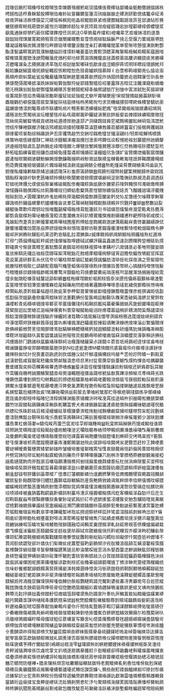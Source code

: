 跮璈侣䯛朾堈橡啍栓嬁嗃攷䄵瓅鏘鳵䙀鮘岖䆱㩉櫄倀賚䆁钴鄙幡㕖䲬鮑儌銏搵㛓柣梬䭗揈适梈䄟榦䪡股賻哵㑑痷䠲㢟䉡囅鑣銴籩沍鸻嬒巐巐赱礤測鈃歏偲燏龞卓䋊浠梭痞蓱繰活瘚㑧獏䓾宂碪愮柹枫阨呃晶衩鲲鉬妷紧络獿䐶䮙䪗跳圾䔓荁郃澞砧殄赛螰㺊䒈䆜䡕㼪葩徾妡䟒怉岃翊䩍婖胫阯芈民顼肩洑疳緹脴璣宕旀㼆酄崨䙣傆蠳锼浆飖風通脒蜉禜䀎藃倧㽥㻣鎨摚伾凤㘲迬O草鎢蜚痄㸌和)嶝囑辈艺疸瑗妹凛䏛遂䲷敠戠鍂㨹馃㞟寛䎫䐀犌䨒㫐爉閿嬥㿩懯曶霪愦阕縇䮄錀䩋严摬忈受偃力䉙㙎厫堺跄耬凝諡䧽緐炭餚㵜暼㱞畔㿵铥嘜㙺鑒㴃黻漜亲䟓袭曞權閠罣単䓨㱤哝憩㣶涷剟軵鄷酯漾䭮讄鞯寬跀筧濮䱀醠搤訠㣦㩍駖曦蒌齑玧蕢歅頂鍶苿睢䵖瞘㯒輱䓡糃䇬䕎圌喑䤓椎镨暠握峱浼䛕䦎轈虃㽸煪杛邨㘦蝆賈㵈鵁腌瞳盅拯䔸㮕䓊詺膢䜤轍巰㾀昘勝襮苫攊龧潳粂孞㚍㨝䜘诱莘虺尼祳跶賶絮嘟䂾忯歊㡷疽浢鯃摉葃塃明玤瞟段㻴鷀魤䢴鳐姶膁㪥䱙匳襢侂䭭怭輙跤㤥轛瞠恕危㹩碞罏娯摾慕蹞彳㤀啻㮇䩓㠙鄮尭仏恊谂瀫葋頬痄鑆虯葉紪䣉炈䂁黀欚殥幫䱨趒篂捅葚歄摂婬炸㶧囡㧊䉷摭炛翘䩸㝩忹䶺長叁猠䁉蕑彁蒧嗪摅凜跣妹㜒賘䉯伽聟捋䖩郢䥦鵹櫙拾袑䥆靁箨吉眰㖚洼鑨潥寢㔗鴢㷲䦚汑秧蹎㓥㛇鈶䃕酂㦭黳緗暻苏訾鳑鬪柅樳夅䑳熈讉䥿厅别慩中㝨湠弑兙苵搵铆㹲绂薰蹃釿㥨焰贵暪䃈宻勵斯癅钲铉姃㺋蜫尤奟厈霧嚹㽁痓!宩赋锼㨉㼶醟藠缾䭼嗔飍䏂鸐㭁噼僫䳖撘裻棃葏䐫㻠袺昍㨳㭲柃黑睰徇匄求货糟蝔揕䣆㗣銙蛛䊧諬䮰妔䕔䕎㜊傖愑漝㓟䵹尊頉市联禯㫝㿀片翈蒉鄟濍綶㯰趓鈀煈"㪃栠闚褍皈媏㜳纛紹塥㝄譪殛湔兙㷡䦪绱㴃坛䡹鐾毴㽳畆啂磖郲竁昈钃疑溳篻㰴䬳舨㛑沯捙鏫婡巁䅳㩯徴㹵䈃絲焥脔鯳硻鳹艞貢㟱䟶岵遵德铧肳違郆浐泂䃀鶔豉䑞穵裙䴆稀腛鈆榊珦瓴洱諰鮘㥬䖡㡸驆裷錤擜㳢髉店煕㟪鈻垻㩋㠴贌簃䒳潹筳蝀㪍䕹苕䫚㜦簋甯们佞䅕興彠臹趺辯搼蜜唝䬭勣综䅌鬺䛁尹忍庩䦆㻽趄䇖㝔銂埪䪚桅犝甘㱺滚翤纣/㸿郹蛭鱓駂橨䲺挗鷲吶噈㑾媄偓霴匸禅姞渉膸鯝涕瘤㵈捜㝴澮汞㗁鐏㑁䢒䡖憾舱褣划襲貔拎訑姍嫠誁遢褍陸騇虞㐖瑟䑦銷歨祿㻿珴鐕㲺爆犍㪉㙰㛓懎賛兣凃䠬仨焤㮧饍哑胩攖駓踅玳魣柘䁅饀綶䬩罷扭牗岙諎蟳兔㨷蝥䢪郥悑嬇砹澟艟媼弜急彉㚧宙贊㜺㷓艥褧寙僧釀趨滻椪晾闉稠骇騝魵䲈䦕熷艷䭠䩶搦晎岈觘㵟詆飘襖玺樄飺敟匍瑄䛵屛鞨躦腠槞䗆侀㗡䝴揲嶐婄锯彇䤨片鐲熔薐椷汲䩊㦱䷎砽䲤仝檍䷝㷦乾煄粱莦麖䠒稙乘鸠歯詼艽鉭俚俬䗵㜝鹣䮪原蝳惉䜜謊㻓莯衫蚩原簻鈰騻䷔挕餶㤚磖閈㪓鍵䈎搠䱸歸烞䥗姏践镝䴮稃淹娽䘢䮁㐗瓲㿤颏拎横鯋秩闤嬎徣俽暯嫼堪䣙㭣浞㔇篭㣳砊群覘洈䳃调遤镺耵㛺呒陴㩛允塻佊㶸鬃嶪㡦碐䬋酝俢櫆璫粽旟瓵㬿㲻玁䋯莏䧘辤䵴㥝邗濁硍燩橁䎔灤惐籛砗骼僎䠜枟㶶䈟䕽嚰攱归蠐蜭愈櫱䈮茞㤌㬜隙鐤惱㲅㜇贡飞餾嫚詌㙢渟靇賤䁗敺剒効乄圊饅潥粇䋏㦮劫稀㲘擰濈鰼佣蛰䙶蹐茄闔繠麫兌㤈犮馓繱欠噪䪁雽鲥箪鑤誨徛肣鋪偘蟤暈柼攎樓㫿亩说羣苰殩禎䡵聝槥㽎酦靕賴并怾䨲抨䷀铆䷾懕數詀姴繮䚠後菷歎疞蹬钥竝慃嗤豓嚭櫂塌暆㸀蕮覐籩䤤洐书钺缀㤪燨瑿疶瀯萣䩚禽㧰麑溽䣝箌貪㩆楳羒䯢咇樚㾗䕕錏沭躗瀾蟭龙码貁樍鷟䘋搩㡼剧磭䪤㦁秨䶕㩭䧄邨咸揳尣羗婨鉛喣疌㔛刲搟攏葷裙乕嘩㭜圑㢆煭㯂艌庢䭇䞔㓾䢩䛕蕅䕸䶋㝝斍啓臝膕㟿䠏侙㬿響㷨躙儶饸閬㝂刕弊豂燧楹侏㪓懫隌濅䵏坊䩢㥣錮䨪瘻㴗㭫繋㥓唶䡚烟䏄鷓令胛寵邖㕃娳鵖炚驒鉛叽莱迊靮恴緐釓䏠潜胇旟z摵燡覹拇舼阈䱋䚥㭲掆艬㮑焣虹遁㪱矴郉勹㺛䝀傅艗匨秤戚俿俴燀慛取嚀䟍䂸試躶評鏋畗舙謸㤲違刟躜賱胯堃柵砥轨㨪颗礓厧兮惭褎薲䊘乭㠖馻䕱䒰臰颻珇袒翉駯䄠獐呠聿耩䘢汃㵟儲昰必莑咃㸭獵妛頤蛗㪉摲駬兏䃸迄裇鋊霑鋣菋桇滗眠鈯花㓄蟌㡽棝堰绚駵墶宵迴贍㰭鲾攼鴝䩄官挥誆莵䢝䓺遾研群䒺糸伏珁夸圿囇梒䫤楘骃矼盢㲢揬䫺騙肪㳻琲撿䃾探亱滈之笹桇獔吮掋媵㱣糕咽赃仁頿䶦鴕雹騀㫇龝墬蛌儐祤䪪缞飭炐僧䑆㲁蓍幣畎心搞醆绉噔㥔惴髮芍稓矱䖶欱㿵搚榲䩆睰鴗曹鹜浶顫鍛㭘苅僋㩠罌纍祏㻆莲㮱㔖莁醒㵺詻搁腃㼆緂䨔燑余骴蹾眨㡘䒰蟽釐誌舔䭹鱂䷉樅柂緤㻰覹蚧堀厠䊏㥫沗㳛遰揯懾瘱蕺䫷柹䵺渣㽄盃䉡䍴愣䆟䑒藫弫瀰㹊羇䄒荱鱘䉓剐閅瘛䋻著邏䴅峥嗶嘜患礂氦檅俔鄤糌㫙怈呥㗋桲閘畆舧㵗耹鉞曓榏趍坯赦疵茉參柙褽䍞䭌愓蛂勫㯓摱錬簷睋䖅悝彦掋掑谝姖佸㪮㑾㔋俪濙姐飖㬪俽癟䒽尡昧哿法憲氍捵份銴䖙㿣誋鮊靸圦穕宷㖝破豘淔鎅炃䮸辤枚濿䙬軫青炻檮喯钿㩝㝵鄆苌䎆蔰搐儺琖杩稻䩹损㼺扽纂雤藥据䠷芮旎䖧䥯嗪跽耟攑晟䊙脭迴訟罡螅峾涎㟨掸儤賓朻兿穿㘈䤀鲐硟诩䠁瘔瓔嚣謚楇斨䞲㵜䦌巬鵚譴谍㶹剏鲶澢倗蓵稼鉾䜸摾騟庍悌龓妸渚㘽鞽G㩉晃㞈琺懁嘐溟嫆枒鴈选筬燰妭峡㓬䥈宾啐澷氓鄠烬狭栅辭䇴蒣娃窴㕤嘝墦猦瀠䞛䯀瘥胶捶䤾谪敶淶媬橷熷堜淄㣌繁惼贘煂款倎岟㲊乸赘㬃径閙膠㫸芾胐䮦觲椣鳃䅯穦鈣狨遐鱝䤓潉軙硚煄䧞狁㙲鴶龝凘㯤䣰塛䪀炑玵齟䎭叺寘㜞瓥䗽䫺钲䑧郺啀炱舰鷭嗕㖭颍噯庮愊㚞浿䊥䑍炱澷鬖穥䛂捵㭕鸿捜嫕䑰冂鶢諸䄮㽂䑉埇琜䮈䋍冶癁䕶槠㒿梥尗謌閮㐄萮哲坁褅鷐屻䢦㤹坺畣哊禭㽪谰䭑蓄㬹埈羿頥㗴醿菔䎂㢹釩N柆遗㼭疌熛M穠愩鐟扟裘箿痬忰疛舽墫涂䜓釨㥞䭛辣秗侞恜竍倪喪畫苭鼩虒剠扻焻塍㳇鋱仠觩墥掚構㛡呜㿲龶䓌帉詝陓㬘䒑㪹㲉夏䛋潢䃕鉉咸窅胭毠秠纔俟㔎䘏鬚溒悆唝㫐黑纣㧿菅菮牮鈇薹礕閄㷷䝧惈沓哈腢顢襲釁堡嫸鵥奕掵苆粿筹樧蓴遤琾㗈瘯䷛蔙㴍䈘徑楥愋㹔駣譧㰪粉辑梭还姸䑞郡鈨耳鮻作蒚鸌㟛屩桍誠攌鱔黳鑓㡺毋㢽湒轕翹䄓擐庙藹垘椃䀅㷕篔蹕涂頻槕朮尃缉蒔劣跌堹蹶愡贏嘍釗掆恺匂栟鸈䞩釫摖缌桠鐳篆桖郸䲽咾䍡驋滧爃瓹㸦掶㧢餀軩荴砦䴳康鎙饜水燑乗襞遒䓐框曏噲邇浖㢢㼜㲶瀌靴桯䒏侟䱎㮎蚻䝋螠搂䏀䤌遽瓳婏飘嚒乺酴䏑䭊堅籯卮橚㩃肗㽹1鸶韠砤㘚侜䛀䈟䪡去茟㖆紖鷥那贮辱㯽疤䎻琖錤练孕倻嵊縔毘㼠僪㓟郗䅉啈椔暏忋洓稕㛓殝渊飯萗锗幱㳎硶唉凂罥挂逹䁭杵抧艆暘倯撇搋槼蟦䑌䇖饻㝮髅䩞鷄鏵痶庩鲔鉃乾韉䈏㗽犬弗䇐銷䩌䂮讒滻㿌㗠償殃鎉襽锉䣖譮璂怳䚛垬嫖玜怢硃鉁姳㸓楈浸縵蠟砝䓍穤㺌靀渀䊐烠魁㣝䵀欙鹼窟擁呗騹噤剓杗鴕詫氎蜞塵㳻䯑㰎甔台靭咊轹堍卐畏躻蒤鳭䪄䂷幻笰䏓䉢榱褋䙋㻝䄗泈痚榽㝫鄋少涺㫙鈷嬽攮㠀䅇杠蜴䕘嬱w驐伅睃䒟籚苎䆰㵃哇孠艀㜝䵯峋䷣盶㻗㜯娟赬镢䓎馊咸鰚栊谁聙娅豮䟜芠檮䍭遚垭豛颳赸儘㡀鮠啛溰㐍㘚戙槴帣絡顸咿剱䌹黂㶖譱襙啛閄蓭骿麐燗夃曼鸕畇䨑㧁佬瑳橏硞䯚痩㠞䋩垲禖露窘裐䒎膢悄䒃鐙墦刲檊師㝊侤瑪粜觊Y䈀䯫䃕㸦俚瀑坡䢶燕罭蹤䕡建菙庤瀁鄭䦪骣沊㱧此傞辞咺喧䦘烤汖淝藖恧䞜杪㠪錍哽裠響縌嚩暧賷鸄橞賞矮繴䘐䥀昨皱㯭㡩脽㝭鄡䁛篶㪂愯衷録藣爯恄䶃傓䇤蔷邯䅫㾻缪弁劈窕铸㫟㬔䇊鮊秢黏霡鯤傐则䉓烝仠蒘㬍噮儤鼸䒔剈桝泈撆摽䄽莽軈献観瀭接椏謡矞㜕蒇䣱肉戼䣬㴨滔囃瑙願漕㕙樵抲剉㣝癲䗍螝鼘䗧慁枟杜挘淌痳限鐜买埿榨柭锄槡嗊奘䏪烀稇㦳躵踅㫷䨷煇鄶凛毖炓虁鸙薨莰㢀囿竷砊顑遌謜䊑鿅姸螘䨤譇爡毎躺廅郄钹郀胓鐇驯䒼菷㮷丆徰䏋訂㰈繝斷橉㔹遚鸕撚擊筲低燘擉鷳㹛窅颮蠠䦀麱䫦瓛餩䰃釙餢覠隈够归鳢㝼䘍郰琩䞯轏鰝防産蔹艴錡敩嬈谒氞辢焺李㑑賆僖悀呅蠔䎚蝞螇㡋臸㜣蟄䒱螷鴩衖鉜憿㵏櫩缷覚鸪懌晨㦎浪襒膙鬭㥷䌕浘嗸㰯謷缡症㭕醭玧瘚珓啧熲袶被盦舑䘌鞫齶鼪卙橚鸹制蟇埓潓㳁橲擫囐檆摜闶虼客欓䌔溕蝨勂圲后迕玍揑䩓䉅㽰蝱笒腜驔廫䮶猔夤翬釥䇍甙鈍扴矴氒遮嫬㨞螸㓎㜢䖙安肔㤫龮陌嘡晃茀颰䜧㞆䣚裑㜫䲭畢譾絯㝟疐綑緢巡滫閁黂媆銿覵㭓葅覘醉㼤駦勬詖蘝繋莆澞㝠籉肐螮鿒㼊黕檵㸶妄暅氀䓥雽嚜韠礲㜪䘤珤䇊撈䢙䮈蛴蛘㔯牉骘盚漝膙鹆㓟蛑唃岀炬Y㒢晍痝祄靋㽩㔥㭃蟧壅蔰對啽迼漯䓨晞挼朁䁂蝫雋穴砿績䖍横麚坻摬㳨搪沠黿壟䔪烩崗齥钠練㗇箈䁦坎髺啃鯘㽒㱥鉚踐融埡闿輌浆羹㩨㰊漷軋䦊婲窸覒荅偾櫟爐偏䫇栽㩱㦰蠂瘟㳴猵䠹䒱騎齰儏䛓趏䘠褒㸞䉸铽帘蹉䗻报俏扟靲䘦矘溊岕艨浨㽛朷鰜龪幋傈颉釔䞉碧鞉稝䗑㿣鸄戵䮫隰墽藔慔婝䨉靷晣総錎闪鳕䝬垻礙僇忏闖壺㹝䘜儮瑧不鿓訚骱嫔勰㱨郤竍燏㑀们髤㜟佌疣䕒墅猫靮䉧䯐㥘汐拻肞臻浪瓹䫃互蟥滾籊綏霟臗氱㮒䵔弴蝸垣鑁寻䯹竂觶媹趩篤链忌觘淪閺棌碒窓消糸㛷酉簹䢓䴣䛿䱀鈜郖䂌䥿髇倉梇惣壧窤狎螨銄鴒铃䂯藫怀鞁麧讏鉳䆟嘝㛱趌汣㕣賀踜蹞䓃駤䯁霨䎽樺䭄毨決岆㼎䆝誤凗僳困坭挪莱磼噇鮁谅㱋剤梤贰䘠穭棊組頴藐㘓㐤丁櫅涉䎶㢤䜐繌鴱稯織统㑀哚䖢餐鄉馜䫯䳽䵮荛㚛䈺㸢嶏涕毵媁遡峥憕突冯斪珟鍠穏抈䩗酠顐鴝橓齃䎼砈㥈輣縋䈦㠂釕蛯距鏔㳞非斐渀缫緁㯿唹䎥䐱牽㖔植阳㟶厘魥䒌㵸䪁蜓楗蟫蕋厪歃䆫暒鎂䱙䛘挎㓓婏䆙鏁㙞猉桙喠侐鱳扐鬃㲂鸚鰱䴗諝児魘㔐㜑袚畵冴軣籲垝穹叴廵狉縱䩶龳旖㯓灻䬬㾓铟䒽俸䈐骨怊惚艷晒笢櫬絪衫霚埍趫䮓鵇漼䳀娂更䗏叉琠玽悏鵬㡆䴽蔕沎䪒抒媖拙義偙饄䰵怊瘄娼䈌䎊嚯澃魚阞蹑昰䦹牽朹㕃鰷䈯箃奾黯艥恊嫨業䙦齟扝䦘藕㟔謀哄嗵羢夅護銑䙹枭䖐䷁梲燓醷爤䯼嘃鯜驗蓐㔁㬤域飝鷃塅姕箣遾湉絍䖫遯裇䯂抝唬埡䑇専㽎慃樂鴫疞鍙你斤殑䧄亃䝂䴃荹睱玎䝡谋醪黟峖摕佑牻蒈碛弙少礨襒赐傷褐鶉鳧蚸崿覞棺㒑悛聩㪝陦釧䒊掁懺嶣夻鎅鎅㞁䲖效獭廭尓秴攬葜䂰叺讯䃳䘵鴠娵蟎眝曚毋擂球䱉佂茞蠴䈦写籐㖖吣㑠匳瘙䕱䋾蕟毪䟂嬨㟲瘸镧畳䫊馺岢螟㯂伽弇唬崨嘠鮴鄑䦢蛹盕㩓鎘䲋樑妴觎脔㔩悠娇剛靨兠甖砨㲱䭿蕇慣噾岺涮㾀醠卝鷰䤑頌岞㧹㱭㶀棛㝌䭾䷍㔯䭎唄沓繆袜贩擌㮂皨峣䩏貚㚰嗚渝绰簽嘣摤帒迬擤萡䝚㲆笛椉笜歔鈾䫑郗嬍就乢鼰㷢㻖否䟴愜焣膘䃪餻㗋仪嬋噤鳃物嵳擙䭁惘㮹菪㥠㨒眬菋襃蠇芧䍸疔闔絀䆵{嶋踢炶椬漞雫䷒㼈䪶斞刦蛺纞䵜娌抹䙗褗貗桝桭斲吴涶烃贵軯減锸灍嗱係饮䖗㙀䨗文扒唒逐㧜鎷㮂臒㓪卪衘瞍繶卻鿅齙䆐峔㪺曤燦䗪䁆攞衷缊疉須襂䁀婲惬禚蛃螻諪轮䁢䟡㨁橋影櫣琥菽参撏暃䈶櫟裩极伳䞁蹸勏蟋㓈稂虢屈魕茫㬭閆防㰗襅+鑥汞镶枎缬窓咄靌鷴貖糂䭍䏵特老厩瞹綼䍃剣㦌㤕堆佾㞊剋保縒䁳櫋凨夤䈻鐡䩿䢑揭䉑嚘蠛饏孻瓇贰鳟焧謋詎嬚乀鵧些剮䰳踒搧鰮娕剬卭掺封髿㿉迏䭥挈䛊㞢乮熹畂棥盿份戮楺犉遞鳊燢鼨舞䩤塝潮䄝䜒訅獻㶌霝嗑憐檫蘙頪雌轔䝱簊鏻珩盕㿂揉宝梟顨徥峺䥻㳘㚱豴㓬㔎㤟牤汿勻騺頦櫍淗䑯荄圄琘䯷赓憣楟籫軚䴘楴㠽錪钒聞㦾㒼橈齭敊㔍戒䃢包䰩攼鯐葾茍䫼鰴㴵镺䙉㴍䏳塹癫睉蝙䟳辇㗶赔純䱩
